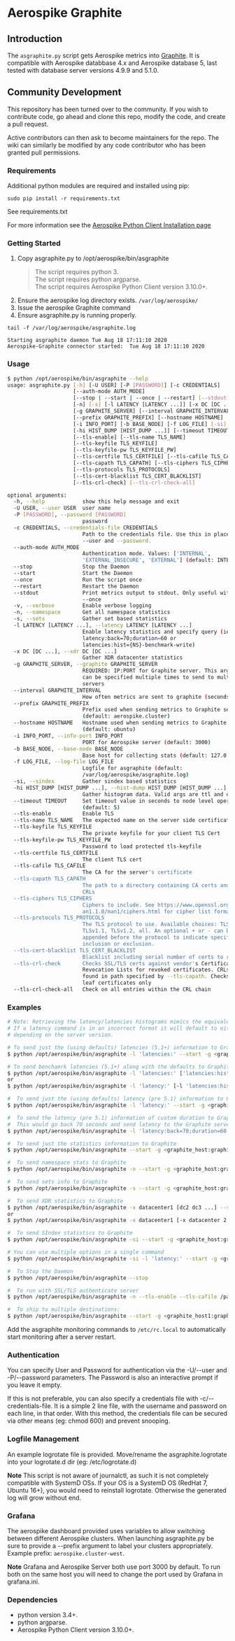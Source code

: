 # Aerospike Graphite

## Introduction

The `asgraphite.py` script gets Aerospike metrics into [Graphite](https://graphiteapp.org/). It is compatible with Aerospike databbase 4.x and Aerospike database 5, last tested with database server versions 4.9.9 and 5.1.0.

## Community Development

This repository has been turned over to the community. If you wish to contribute code, go ahead and clone this repo, modify the code, and create a pull request.

Active contributors can then ask to become maintainers for the repo. The wiki can similarly be modified by any code contributor who has been granted pull permissions.


### Requirements
Additional python modules are required and installed using pip:
```
sudo pip install -r requirements.txt
```

See requirements.txt

For more information see the [Aerospike Python Client Installation page](https://github.com/aerospike/aerospike-client-python)

### Getting Started
1. Copy asgraphite.py to /opt/aerospike/bin/asgraphite
    > The script requires python 3.<BR>
    > The script requires python argparse.<BR>
    > The script requires Aerospike Python Client version 3.10.0+.
1. Ensure the aerospike log directory exists. `/var/log/aerospike/`
1. Issue the aerospike Graphite command
1. Ensure asgraphite.py is running properly.
```
tail -f /var/log/aerospike/asgraphite.log

Starting asgraphite daemon Tue Aug 18 17:11:10 2020
Aerospike-Graphite connector started:  Tue Aug 18 17:11:10 2020
```

### Usage
```bash
$ python /opt/aerospike/bin/asgraphite --help
usage: asgraphite.py [-h] [-U USER] [-P [PASSWORD]] [-c CREDENTIALS]
                     [--auth-mode AUTH_MODE]
                     [--stop | --start | --once | --restart] [--stdout] [-v]
                     [-n] [-s] [-l LATENCY [LATENCY ...]] [-x DC [DC ...]]
                     [-g GRAPHITE_SERVER] [--interval GRAPHITE_INTERVAL]
                     [--prefix GRAPHITE_PREFIX] [--hostname HOSTNAME]
                     [-i INFO_PORT] [-b BASE_NODE] [-f LOG_FILE] [-si]
                     [-hi HIST_DUMP [HIST_DUMP ...]] [--timeout TIMEOUT]
                     [--tls-enable] [--tls-name TLS_NAME]
                     [--tls-keyfile TLS_KEYFILE]
                     [--tls-keyfile-pw TLS_KEYFILE_PW]
                     [--tls-certfile TLS_CERTFILE] [--tls-cafile TLS_CAFILE]
                     [--tls-capath TLS_CAPATH] [--tls-ciphers TLS_CIPHERS]
                     [--tls-protocols TLS_PROTOCOLS]
                     [--tls-cert-blacklist TLS_CERT_BLACKLIST]
                     [--tls-crl-check] [--tls-crl-check-all]

optional arguments:
  -h, --help            show this help message and exit
  -U USER, --user USER  user name
  -P [PASSWORD], --password [PASSWORD]
                        password
  -c CREDENTIALS, --credentials-file CREDENTIALS
                        Path to the credentials file. Use this in place of
                        --user and --password.
  --auth-mode AUTH_MODE
                        Authentication mode. Values: ['INTERNAL',
                        'EXTERNAL_INSECURE', 'EXTERNAL'] (default: INTERNAL)
  --stop                Stop the Daemon
  --start               Start the Daemon
  --once                Run the script once
  --restart             Restart the Daemon
  --stdout              Print metrics output to stdout. Only useful with
                        --once
  -v, --verbose         Enable verbose logging
  -n, --namespace       Get all namespace statistics
  -s, --sets            Gather set based statistics
  -l LATENCY [LATENCY ...], --latency LATENCY [LATENCY ...]
                        Enable latency statistics and specify query (ie.
                        latency:back=70;duration=60 or
                        latencies:hist={NS}-benchmark-write)
  -x DC [DC ...], --xdr DC [DC ...]
                        Gather XDR datacenter statistics
  -g GRAPHITE_SERVER, --graphite GRAPHITE_SERVER
                        REQUIRED: IP:PORT for Graphite server. This argument
                        can be specified multiple times to send to multiple
                        servers
  --interval GRAPHITE_INTERVAL
                        How often metrics are sent to graphite (seconds)
  --prefix GRAPHITE_PREFIX
                        Prefix used when sending metrics to Graphite server
                        (default: aerospike.cluster)
  --hostname HOSTNAME   Hostname used when sending metrics to Graphite server
                        (default: ubuntu)
  -i INFO_PORT, --info-port INFO_PORT
                        PORT for Aerospike server (default: 3000)
  -b BASE_NODE, --base-node BASE_NODE
                        Base host for collecting stats (default: 127.0.0.1)
  -f LOG_FILE, --log-file LOG_FILE
                        Logfile for asgraphite (default:
                        /var/log/aerospike/asgraphite.log)
  -si, --sindex         Gather sindex based statistics
  -hi HIST_DUMP [HIST_DUMP ...], --hist-dump HIST_DUMP [HIST_DUMP ...]
                        Gather histogram data. Valid args are ttl and objsz
  --timeout TIMEOUT     Set timeout value in seconds to node level operations.
                        (default: 5)
  --tls-enable          Enable TLS
  --tls-name TLS_NAME   The expected name on the server side certificate
  --tls-keyfile TLS_KEYFILE
                        The private keyfile for your client TLS Cert
  --tls-keyfile-pw TLS_KEYFILE_PW
                        Password to load protected tls-keyfile
  --tls-certfile TLS_CERTFILE
                        The client TLS cert
  --tls-cafile TLS_CAFILE
                        The CA for the server's certificate
  --tls-capath TLS_CAPATH
                        The path to a directory containing CA certs and/or
                        CRLs
  --tls-ciphers TLS_CIPHERS
                        Ciphers to include. See https://www.openssl.org/docs/m
                        an1.1.0/man1/ciphers.html for cipher list format
  --tls-protocols TLS_PROTOCOLS
                        The TLS protocol to use. Available choices: TLSv1,
                        TLSv1.1, TLSv1.2, all. An optional + or - can be
                        appended before the protocol to indicate specific
                        inclusion or exclusion.
  --tls-cert-blacklist TLS_CERT_BLACKLIST
                        Blacklist including serial number of certs to revoke
  --tls-crl-check       Checks SSL/TLS certs against vendor's Certificate
                        Revocation Lists for revoked certificates. CRLs are
                        found in path specified by --tls-capath. Checks the
                        leaf certificates only
  --tls-crl-check-all   Check on all entries within the CRL chain
```

### Examples

```bash
# Note: Retrieving the latency/latencies histograms mimics the equivalent asinfo command.
# If a latency command is in an incorrect format it will default to either "latency:" or "latencies:"
# depending on the server version.

# To send just the (using defaults) latencies (5.1+) information to Graphite
$ python /opt/aerospike/bin/asgraphite -l 'latencies:' --start -g <graphite_host:graphite_port>

# To send benchamrk latencies (5.1+) along with the defaults to Graphite.
$ python /opt/aerospike/bin/asgraphite -l 'latencies:' ['latencies:hist={test}-benchmarks-write' 'latencies:hist={test}-benchmarks-read' ...] --start -g <graphite_host:graphite_port>
or
$ python /opt/aerospike/bin/asgraphite -l 'latency:' [-l 'latencies:hist={test}-benchmarks-write' -l 'latencies:hist={test}-benchmarks-read' ...] --start -g <graphite_host:graphite_port>

#  To send just the (using defaults) latency (pre 5.1) information to Graphite
$ python /opt/aerospike/bin/asgraphite -l 'latency:' --start -g <graphite_host:graphite_port>

#  To send the latency (pre 5.1) information of custom duration to Graphite.
#  This would go back 70 seconds and send latency to the Graphite server for 60 seconds worth of data.
$ python /opt/aerospike/bin/asgraphite -l 'latency:back=70;duration=60' --start -g <graphite_host:graphite_port>

#  To send just the statistics information to Graphite
$ python /opt/aerospike/bin/asgraphite --start -g <graphite_host:graphite_port>

#  To send namespace stats to Graphite
$ python /opt/aerospike/bin/asgraphite -n --start -g <graphite_host:graphite_port>

#  To send sets info to Graphite
$ python /opt/aerospike/bin/asgraphite -s --start -g <graphite_host:graphite_port>

#  To send XDR statistics to Graphite
$ python /opt/aerospike/bin/asgraphite -x datacenter1 [dc2 dc3 ...] --start -g <graphite_host:graphite_port>
or
$ python /opt/aerospike/bin/asgraphite -x datacenter1 [-x datacenter 2 -x datacenter3 ...] --start -g <graphite_host:graphite_port>

#  To send SIndex statistics to Graphite
$ python /opt/aerospike/bin/asgraphite -si --start -g <graphite_host:graphite_port>

# You can use multiple options in a single command
$ python /opt/aerospike/bin/asgraphite -si -l 'latency:' --start -g <graphite_host:graphite_port>

#  To Stop the Daemon
$ python /opt/aerospike/bin/asgraphite --stop

#  To run with SSL/TLS authenticate server
$ python /opt/aerospike/bin/asgraphite -n --tls-enable --tls-cafile /path/to/CA/root.pem --tls-name <server name on cert> --start -g <graphite_host:graphite_port>

#  To ship to multiple destinations:
$ python /opt/aerospike/bin/asgraphite --start -g <graphite_host1:graphite_port1> -g <graphite_host2:graphite_port2> ...

```

Add the asgraphite monitoring commands to `/etc/rc.local` to automatically start
monitoring after a server restart.

### Authentication

You can specify User and Password for authentication via the -U/--user and -P/--password parameters.
The Password is also an interactive prompt if you leave it empty.

If this is not preferable, you can also specify a credentials file with -c/--credentials-file. It is a simple 2 line file, with the username and password on each line, in that order. With this method, the credentials file can be secured via other means (eg: chmod 600) and prevent snooping.

### Logfile Management

An example logrotate file is provided. Move/rename the asgraphite.logrotate into your logrotate.d dir (eg: /etc/logrotate.d)

**Note**
This script is not aware of journalctl, as such it is not completely compatible with SystemD OSs. If your OS is a SystemD OS (RedHat 7, Ubuntu 16+), you would need to reinstall logrotate. Otherwise the generated log will grow without end.

### Grafana
The aerospike dashboard provided uses variables to allow switching between different
Aerospike clusters. When launching asgraphite.py be sure to provide a --prefix argument 
to label your clusters appropriately. Example prefix: `aerospike.cluster-west`.

**Note**
Grafana and Aerospike Server both use port 3000 by default.  To run both on the same
host you will need to change the port used by Grafana in grafana.ini.

### Dependencies
- python version 3.4+.<BR>
- python argparse.<BR>
- Aerospike Python Client version 3.10.0+.

